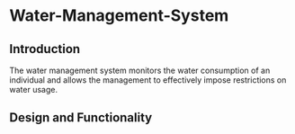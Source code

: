 # Water-Management-System


## Introduction

The water management system monitors the water consumption of an individual and allows the management to effectively impose restrictions on water usage.

## Design and Functionality


<!--stackedit_data:
eyJoaXN0b3J5IjpbOTQ0OTk1NDk2XX0=
-->